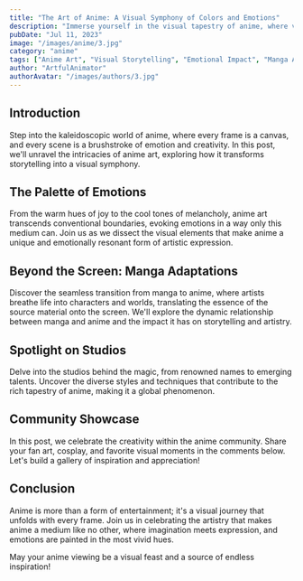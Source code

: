 ```yaml
---
title: "The Art of Anime: A Visual Symphony of Colors and Emotions"
description: "Immerse yourself in the visual tapestry of anime, where vibrant colors and emotional depth converge to create a unique artistic experience."
pubDate: "Jul 11, 2023"
image: "/images/anime/3.jpg"
category: "anime"
tags: ["Anime Art", "Visual Storytelling", "Emotional Impact", "Manga Adaptations"]
author: "ArtfulAnimator"
authorAvatar: "/images/authors/3.jpg"
---
```


## Introduction

Step into the kaleidoscopic world of anime, where every frame is a canvas, and every scene is a brushstroke of emotion and creativity. In this post, we'll unravel the intricacies of anime art, exploring how it transforms storytelling into a visual symphony.

## The Palette of Emotions

From the warm hues of joy to the cool tones of melancholy, anime art transcends conventional boundaries, evoking emotions in a way only this medium can. Join us as we dissect the visual elements that make anime a unique and emotionally resonant form of artistic expression.

## Beyond the Screen: Manga Adaptations

Discover the seamless transition from manga to anime, where artists breathe life into characters and worlds, translating the essence of the source material onto the screen. We'll explore the dynamic relationship between manga and anime and the impact it has on storytelling and artistry.

## Spotlight on Studios

Delve into the studios behind the magic, from renowned names to emerging talents. Uncover the diverse styles and techniques that contribute to the rich tapestry of anime, making it a global phenomenon.

## Community Showcase

In this post, we celebrate the creativity within the anime community. Share your fan art, cosplay, and favorite visual moments in the comments below. Let's build a gallery of inspiration and appreciation!

## Conclusion

Anime is more than a form of entertainment; it's a visual journey that unfolds with every frame. Join us in celebrating the artistry that makes anime a medium like no other, where imagination meets expression, and emotions are painted in the most vivid hues.

May your anime viewing be a visual feast and a source of endless inspiration!
